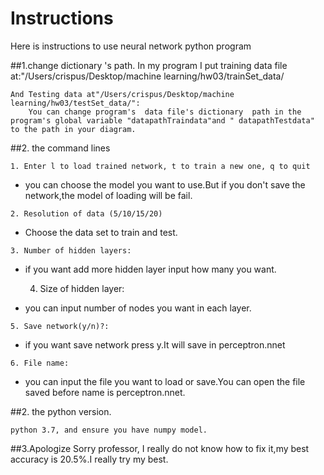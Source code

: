 Instructions
=========================

Here is instructions to use neural network python program 
  
##1.change dictionary 's path.
	In my program I put training data file at:"/Users/crispus/Desktop/machine learning/hw03/trainSet_data/
	
	And Testing data at"/Users/crispus/Desktop/machine learning/hw03/testSet_data/":
		You can change program's  data file's dictionary  path in the program's global variable "datapathTraindata"and " datapathTestdata" to the path in your diagram.

	

##2. the command lines

	1. Enter l to load trained network, t to train a new one, q to quit 
    
   + you can choose the model you want to use.But if you don't save the network,the model of loading will be fail.



   
    2. Resolution of data (5/10/15/20)
   + Choose the data set to train and test.     

    3. Number of hidden layers:

  + if you want add  more hidden layer input how many you want.
	



   
    4. Size of hidden layer:
   + you can input number of nodes you want in each layer.
   
    5. Save network(y/n)?:
   + if you want save network press y.It will save in perceptron.nnet
   
    6. File name:
   + you can input the file you want to load or save.You can open the file saved before name is perceptron.nnet.

	       

##2. the python version.  

	python 3.7, and ensure you have numpy model.
##3.Apologize
    Sorry professor, I really do not know how to fix it,my best accuracy is 20.5%.I really try my best.
